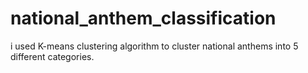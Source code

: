 # national_anthem_classification
i used K-means clustering algorithm to cluster national anthems into 5 different categories.
